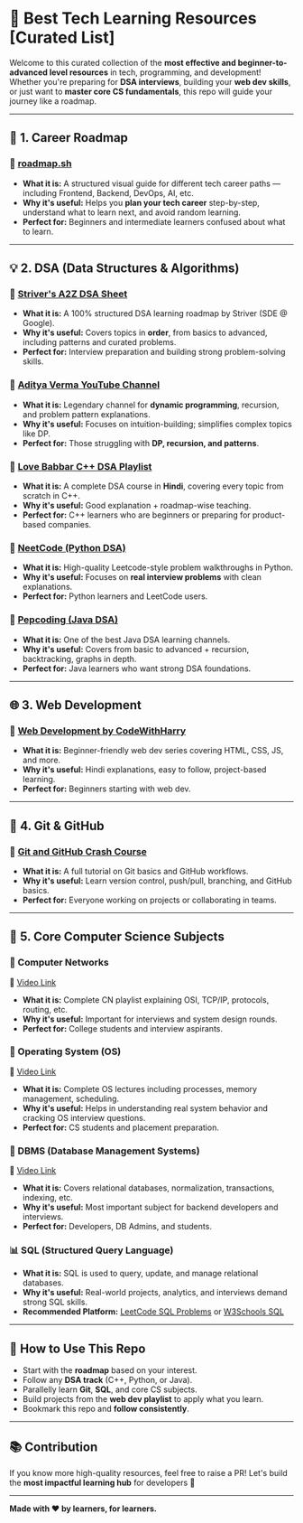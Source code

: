 # 🚀 Best Tech Learning Resources [Curated List]

Welcome to this curated collection of the **most effective and beginner-to-advanced level resources** in tech, programming, and development! Whether you're preparing for **DSA interviews**, building your **web dev skills**, or just want to **master core CS fundamentals**, this repo will guide your journey like a roadmap.

---

## 🧠 1. Career Roadmap

### 🔗 [roadmap.sh](https://roadmap.sh)
- **What it is:** A structured visual guide for different tech career paths — including Frontend, Backend, DevOps, AI, etc.
- **Why it's useful:** Helps you **plan your tech career** step-by-step, understand what to learn next, and avoid random learning.
- **Perfect for:** Beginners and intermediate learners confused about what to learn.

---

## 💡 2. DSA (Data Structures & Algorithms)

### 📄 [Striver's A2Z DSA Sheet](https://takeuforward.org/strivers-a2z-dsa-course/strivers-a2z-dsa-course-sheet-2)
- **What it is:** A 100% structured DSA learning roadmap by Striver (SDE @ Google).
- **Why it's useful:** Covers topics in **order**, from basics to advanced, including patterns and curated problems.
- **Perfect for:** Interview preparation and building strong problem-solving skills.

### 🎥 [Aditya Verma YouTube Channel](https://www.youtube.com/@TheAdityaVerma)
- **What it is:** Legendary channel for **dynamic programming**, recursion, and problem pattern explanations.
- **Why it's useful:** Focuses on intuition-building; simplifies complex topics like DP.
- **Perfect for:** Those struggling with **DP, recursion, and patterns**.

### 🎥 [Love Babbar C++ DSA Playlist](https://youtu.be/WQoB2z67hvY?si=HLev8NETsP2z_waG)
- **What it is:** A complete DSA course in **Hindi**, covering every topic from scratch in C++.
- **Why it's useful:** Good explanation + roadmap-wise teaching.
- **Perfect for:** C++ learners who are beginners or preparing for product-based companies.

### 🎥 [NeetCode (Python DSA)](https://www.youtube.com/@NeetCode/videos)
- **What it is:** High-quality Leetcode-style problem walkthroughs in Python.
- **Why it's useful:** Focuses on **real interview problems** with clean explanations.
- **Perfect for:** Python learners and LeetCode users.

### 🎥 [Pepcoding (Java DSA)](https://www.youtube.com/@Pepcoding)
- **What it is:** One of the best Java DSA learning channels.
- **Why it's useful:** Covers from basic to advanced + recursion, backtracking, graphs in depth.
- **Perfect for:** Java learners who want strong DSA foundations.

---

## 🌐 3. Web Development

### 🎥 [Web Development by CodeWithHarry](https://www.youtube.com/watch?v=tVzUXW6siu0&list=PLu0W_9lII9agq5TrH9XLIKQvv0iaF2X3w)
- **What it is:** Beginner-friendly web dev series covering HTML, CSS, JS, and more.
- **Why it's useful:** Hindi explanations, easy to follow, project-based learning.
- **Perfect for:** Beginners starting with web dev.

---

## 🧰 4. Git & GitHub

### 🎥 [Git and GitHub Crash Course](https://youtu.be/Ez8F0nW6S-w?si=IoBbM-OgBO4cSryI)
- **What it is:** A full tutorial on Git basics and GitHub workflows.
- **Why it's useful:** Learn version control, push/pull, branching, and GitHub basics.
- **Perfect for:** Everyone working on projects or collaborating in teams.

---

## 🧵 5. Core Computer Science Subjects

### 📡 Computer Networks  
🔗 [Video Link](https://youtu.be/IPvYjXCsTg8?si=hZc4_AyzFSxkZMeW)
- **What it is:** Complete CN playlist explaining OSI, TCP/IP, protocols, routing, etc.
- **Why it's useful:** Important for interviews and system design rounds.
- **Perfect for:** College students and interview aspirants.

### 🧠 Operating System (OS)  
🔗 [Video Link](https://www.youtube.com/watch?v=_TpOHMCODXo&list=PLDzeHZWIZsTr3nwuTegHLa2qlI81QweYG)
- **What it is:** Complete OS lectures including processes, memory management, scheduling.
- **Why it's useful:** Helps in understanding real system behavior and cracking OS interview questions.
- **Perfect for:** CS students and placement preparation.

### 💾 DBMS (Database Management Systems)  
🔗 [Video Link](https://www.youtube.com/watch?v=eYpXCdvKwEQ&list=PLDzeHZWIZsTpukecmA2p5rhHM14bl2dHU)
- **What it is:** Covers relational databases, normalization, transactions, indexing, etc.
- **Why it's useful:** Most important subject for backend developers and interviews.
- **Perfect for:** Developers, DB Admins, and students.

### 📊 SQL (Structured Query Language)
- **What it is:** SQL is used to query, update, and manage relational databases.
- **Why it's useful:** Real-world projects, analytics, and interviews demand strong SQL skills.
- **Recommended Platform:** [LeetCode SQL Problems](https://leetcode.com/problemset/database/) or [W3Schools SQL](https://www.w3schools.com/sql/)

---

## 📌 How to Use This Repo

- Start with the **roadmap** based on your interest.
- Follow any **DSA track** (C++, Python, or Java).
- Parallelly learn **Git**, **SQL**, and core CS subjects.
- Build projects from the **web dev playlist** to apply what you learn.
- Bookmark this repo and **follow consistently**.

---

## 📚 Contribution

If you know more high-quality resources, feel free to raise a PR! Let's build the **most impactful learning hub** for developers 🚀

---

**Made with ❤️ by learners, for learners.**
